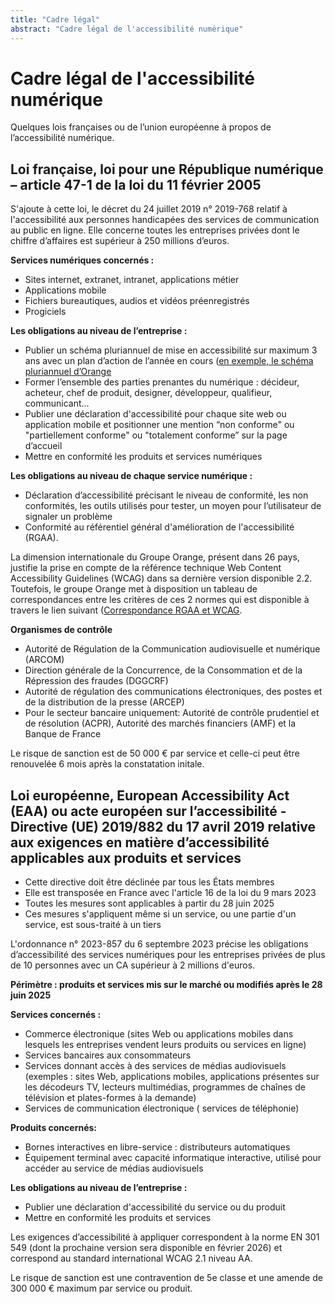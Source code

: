 ```yaml
---
title: "Cadre légal"
abstract: "Cadre légal de l'accessibilité numérique"
---
```


# Cadre légal de l'accessibilité numérique

Quelques lois françaises ou de l’union européenne à propos de l’accessibilité numérique.

## Loi française, loi pour une République numérique – article 47-1 de la loi du 11 février 2005 

S'ajoute à cette loi, le décret du 24 juillet 2019 n° 2019-768 relatif à l'accessibilité aux personnes handicapées des services de communication au public en ligne.
Elle concerne toutes les entreprises privées dont le chiffre d’affaires est supérieur à 250 millions d’euros.

**Services numériques concernés :**
- Sites internet, extranet, intranet, applications métier
- Applications mobile 
- Fichiers bureautiques, audios et vidéos préenregistrés 
- Progiciels

**Les obligations au niveau de l’entreprise :**
- Publier un schéma pluriannuel de mise en accessibilité sur maximum 3 ans avec un plan d’action de l’année en cours ([en exemple, le schéma pluriannuel d’Orange](https://oran.ge/accessibilite-schema)
- Former l’ensemble des parties prenantes du numérique : décideur, acheteur, chef de produit, designer, développeur, qualifieur, communicant…
- Publier une déclaration d'accessibilité pour chaque site web ou application mobile et positionner une mention “non conforme" ou "partiellement conforme" ou "totalement conforme” sur la page d’accueil
- Mettre en conformité les produits et services numériques

**Les obligations au niveau de chaque service numérique :**
- Déclaration d’accessibilité précisant le niveau de conformité, les non conformités, les outils utilisés pour tester, un moyen pour l’utilisateur de signaler un problème
- Conformité au référentiel général d'amélioration de l'accessibilité (RGAA).

La dimension internationale du Groupe Orange, présent dans 26 pays, justifie la prise en compte de la référence technique Web Content Accessibility Guidelines (WCAG) dans sa dernière version disponible 2.2. Toutefois, le groupe Orange met à disposition un tableau de correspondances entre les critères de ces 2 normes qui est disponible à travers le lien suivant ([Correspondance RGAA et WCAG](https://a11y-guidelines.orange.com/fr/cadrage/correspondance-rgaa-wcag/).

**Organismes de contrôle** 
- Autorité de Régulation de la Communication audiovisuelle et numérique (ARCOM)
- Direction générale de la Concurrence, de la Consommation et de la Répression des fraudes (DGGCRF)
- Autorité de régulation des communications électroniques, des postes et de la distribution de la presse (ARCEP)
- Pour le secteur bancaire uniquement: Autorité de contrôle prudentiel et de résolution (ACPR), Autorité des marchés financiers (AMF) et la Banque de France

Le risque de sanction est de 50 000 € par service et celle-ci peut être renouvelée 6 mois après la constatation initale.
 
## Loi européenne, European Accessibility Act (EAA) ou acte européen sur l’accessibilité - Directive (UE) 2019/882 du 17 avril 2019 relative aux exigences en matière d’accessibilité applicables aux produits et services
-	Cette directive doit être déclinée par tous les États membres
-	Elle est transposée en France avec l'article 16 de la loi du 9 mars 2023
-	Toutes les mesures sont applicables à partir du 28 juin 2025
-	Ces mesures s'appliquent même si un service, ou une partie d'un service, est sous-traité à un tiers

L'ordonnance n° 2023-857 du 6 septembre 2023 précise les obligations d’accessibilité des services numériques pour les entreprises privées de plus de 10 personnes avec un CA supérieur à 2 millions d'euros.

**Périmètre : produits et services mis sur le marché ou modifiés après le 28 juin 2025**

**Services concernés :**
-	Commerce électronique (sites Web ou applications mobiles dans lesquels les entreprises vendent leurs produits ou services en ligne)
-	Services bancaires aux consommateurs
-	 Services donnant accès à des services de médias audiovisuels (exemples : sites Web, applications mobiles, applications présentes sur les décodeurs TV, lecteurs multimédias, programmes de chaînes de télévision et plates-formes à la demande)
-	Services de communication électronique ( services de téléphonie)
  
**Produits concernés:**
-	Bornes interactives en libre-service : distributeurs automatiques 
-	Équipement terminal avec capacité informatique interactive, utilisé pour accéder au service de médias audiovisuels

**Les obligations au niveau de l’entreprise :**
- Publier une déclaration d'accessibilité du service ou du produit
- Mettre en conformité les produits et services

Les exigences d’accessibilité à appliquer correspondent à la norme EN 301 549 (dont la prochaine version sera disponible en février 2026) et correspond au standard international WCAG 2.1 niveau AA.

Le risque de sanction est une contravention de 5e classe et une amende de 300 000 € maximum par service ou produit.
